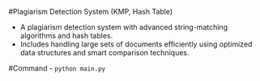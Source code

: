 #Plagiarism Detection System (KMP, Hash Table)
- A plagiarism detection system with advanced string-matching algorithms and hash tables.
- Includes handling large sets of documents efficiently using optimized data structures and smart
comparison techniques.

#Command - `python main.py`